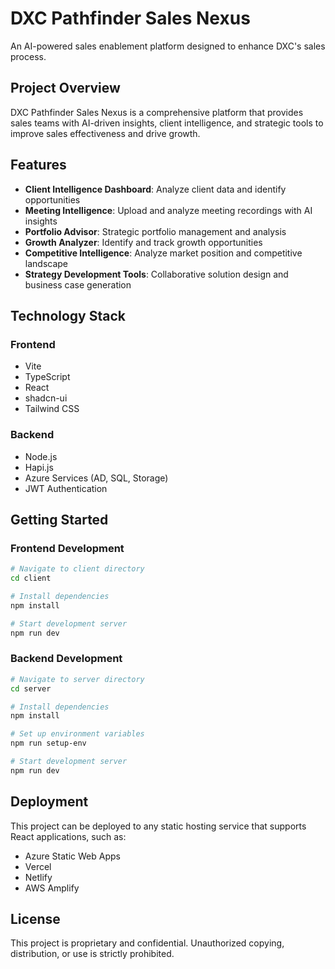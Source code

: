 # DXC Pathfinder Sales Nexus

An AI-powered sales enablement platform designed to enhance DXC's sales process.

## Project Overview

DXC Pathfinder Sales Nexus is a comprehensive platform that provides sales teams with AI-driven insights, client intelligence, and strategic tools to improve sales effectiveness and drive growth.

## Features

- **Client Intelligence Dashboard**: Analyze client data and identify opportunities
- **Meeting Intelligence**: Upload and analyze meeting recordings with AI insights
- **Portfolio Advisor**: Strategic portfolio management and analysis
- **Growth Analyzer**: Identify and track growth opportunities
- **Competitive Intelligence**: Analyze market position and competitive landscape
- **Strategy Development Tools**: Collaborative solution design and business case generation

## Technology Stack

### Frontend
- Vite
- TypeScript
- React
- shadcn-ui
- Tailwind CSS

### Backend
- Node.js
- Hapi.js
- Azure Services (AD, SQL, Storage)
- JWT Authentication

## Getting Started

### Frontend Development

```sh
# Navigate to client directory
cd client

# Install dependencies
npm install

# Start development server
npm run dev
```

### Backend Development

```sh
# Navigate to server directory
cd server

# Install dependencies
npm install

# Set up environment variables
npm run setup-env

# Start development server
npm run dev
```

## Deployment

This project can be deployed to any static hosting service that supports React applications, such as:

- Azure Static Web Apps
- Vercel
- Netlify
- AWS Amplify

## License

This project is proprietary and confidential. Unauthorized copying, distribution, or use is strictly prohibited.